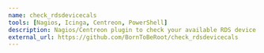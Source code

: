 ```yaml
---
name: check_rdsdevicecals
tools: [Nagios, Icinga, Centreon, PowerShell]
description: Nagios/Centreon plugin to check your available RDS device CALs
external_url: https://github.com/BornToBeRoot/check_rdsdevicecals
---
```

